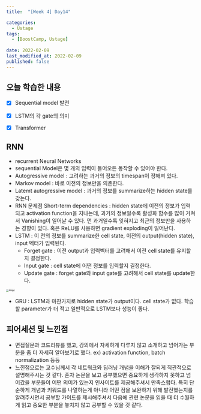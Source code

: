 ```yaml
---
title:  "[Week 4] Day14"

categories:
  - Ustage
tags:
  - [BoostCamp, Ustage]
 
date: 2022-02-09
last_modified_at: 2022-02-09
published: false
---
```






## 오늘 학습한 내용

- [x] Sequential model 발전
- [x] LSTM의 각 gate의 의미
- [x] Transformer



## RNN

* recurrent Neural Networks
* sequential Model은 몇 개의 입력이 들어오든 동작할 수 있어야 한다.
* Autogressive model : 고려하는 과거의 정보의 timespan이 정해져 있다.
* Markov model : 바로 이전의 정보만을 의존한다.
* Latemt autogressive model : 과거의 정보를 summarize하는 hidden state를 갖는다.
* RNN 문제점 Short-term dependencies : hidden state에 이전의 정보가 입력되고 activation function을 지나는데, 과거의 정보일수록 활성화 함수를 많이 거쳐서 Vanishing이 일어날 수 있다. 먼 과거일수록 잊혀지고 최근의 정보만을 사용하는 경향이 있다. 혹은 ReLU를 사용하면 gradient exploding이 일어난다.
* LSTM : 이 전의 정보를 summarize한 cell state, 이전의 output(hidden state), input 벡터가 입력된다.
  * Forget gate : 이전 output과 입력벡터를 고려해서 이전 cell state를 유지할지 결정한다.
  * Input gate : cell state에 어떤 정보를 입력할지 결정한다.
  * Update gate : forget gate와 input gate를 고려해서 cell state를 update한다.

<img src="https://user-images.githubusercontent.com/86605720/153013875-e12b0ab2-b602-4729-a6a1-f169e0ef1509.png" alt="image" style="zoom:40%;" />

* GRU : LSTM과 마찬가지로 hidden state가 output이다. cell state가 없다. 학습할 parameter가 더 적고 일반적으로 LSTM보다 성능이 좋다.



## 피어세션 및 느낀점

* 면접질문과 코드리뷰를 했고, 강의에서 자세하게 다루지 않고 소개하고 넘어가는 부분을 좀 더 자세히 알아보기로 했다. ex) activation function, batch normalization 등등
* 느낀점으로는 교수님께서 각 네트워크와 딥러닝 개념을 이해가 잘되게 직관적으로 설명해주시는 것 같다. 혼자 논문을 보고 공부했으면 중요하게 생각하지 못하고 넘어갔을 부분들이 어떤 의미가 있는지 인사이트를 제공해주셔서 만족스럽다. 특히 단순하게 개념과 키워드를 나열하는게 아니라 어떤 점을 보완하기 위해 발전했는지를 알려주시면서 공부할 가이드를 제시해주셔서 다음에 관련 논문을 읽을 때 더 수월하게 읽고 중요한 부분을 놓치지 않고 공부할 수 있을 것 같다.
